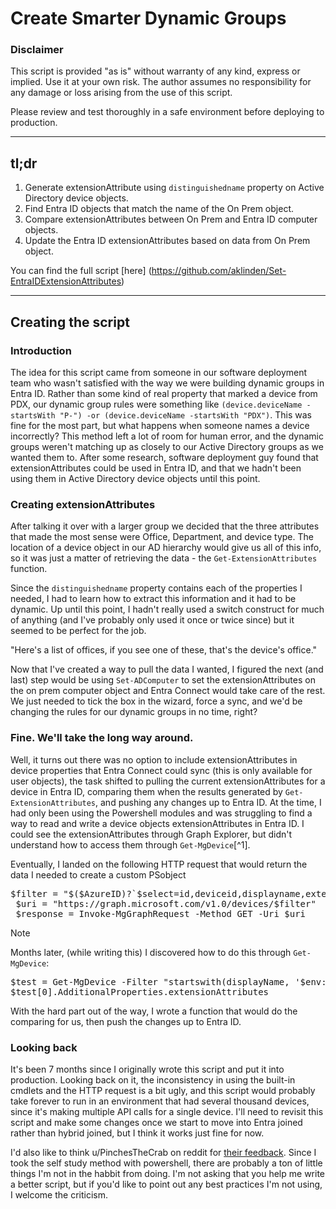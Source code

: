 # Create Smarter Dynamic Groups

### Disclaimer

This script is provided "as is" without warranty of any kind, express or implied. Use it at your own risk. The author assumes no responsibility for any damage or loss arising from the use of this script.

Please review and test thoroughly in a safe environment before deploying to production.

---

## tl;dr

1. Generate extensionAttribute using `distinguishedname` property on Active Directory device objects.
2. Find Entra ID objects that match the name of the On Prem object.
3. Compare extensionAttributes between On Prem and Entra ID computer objects. 
4. Update the Entra ID extensionAttributes based on data from On Prem object. 

You can find the full script [here] (https://github.com/aklinden/Set-EntraIDExtensionAttributes)

---

## Creating the script

### Introduction

The idea for this script came from someone in our software deployment team who wasn't satisfied with the way we were building dynamic groups in Entra ID. Rather than some kind of real property that marked a device from PDX, our dynamic group rules were something like `(device.deviceName -startsWith "P-") -or (device.deviceName -startsWith "PDX")`. This was fine for the most part, but what happens when someone names a device incorrectly? This method left a lot of room for human error, and the dynamic groups weren't matching up as closely to our Active Directory groups as we wanted them to. After some research, software deployment guy found that extensionAttributes could be used in Entra ID, and that we hadn't been using them in Active Directory device objects until this point.  

### Creating extensionAttributes

 After talking it over with a larger group we decided that the three attributes that made the most sense were Office, Department, and device type. The location of a device object in our AD hierarchy would give us all of this info, so it was just a matter of retrieving the data - the `Get-ExtensionAttributes` function.  

 Since the `distinguishedname` property contains each of the properties I needed, I had to learn how to extract this information and it had to be dynamic. Up until this point, I hadn't really used a switch construct for much of anything (and I've probably only used it once or twice since) but it seemed to be perfect for the job.  
 
 "Here's a list of offices, if you see one of these, that's the device's office."  

 Now that I've created a way to pull the data I wanted, I figured the next (and last) step would be using `Set-ADComputer` to set the extensionAttributes on the on prem computer object and Entra Connect would take care of the rest. We just needed to tick the box in the wizard, force a sync, and we'd be changing the rules for our dynamic groups in no time, right?  

### Fine. We'll take the long way around.  

 Well, it turns out there was no option to include extensionAttributes in device properties that Entra Connect could sync (this is only available for user objects), the task shifted to pulling the current extensionAttributes for a device in Entra ID, comparing them when the results generated by `Get-ExtensionAttributes`, and pushing any changes up to Entra ID. At the time, I had only been using the Powershell modules and was struggling to find a way to read and write a device objects extensionAttributes in Entra ID. I could see the extensionAttributes through Graph Explorer, but didn't understand how to access them through `Get-MgDevice`[^1].

 Eventually, I landed on the following HTTP request that would return the data I needed to create a custom PSobject 

 <pre>$filter = "$($AzureID)?`$select=id,deviceid,displayname,extensionAttributes,trustType" 
 $uri = "https://graph.microsoft.com/v1.0/devices/$filter" 
 $response = Invoke-MgGraphRequest -Method GET -Uri $uri</pre>

  >[!NOTE]
  >Months later, (while writing this) I discovered how to do this through `Get-MgDevice`:
  ><pre>$test = Get-MgDevice -Filter "startswith(displayName, '$env:COMPUTERNAME')" -ConsistencyLevel eventual
  >$test[0].AdditionalProperties.extensionAttributes</pre>

  With the hard part out of the way, I wrote a function that would do the comparing for us, then push the changes up to Entra ID.   

### Looking back  

  It's been 7 months since I originally wrote this script and put it into production. Looking back on it, the inconsistency in using the built-in cmdlets and the HTTP request is a bit ugly, and this script would probably take forever to run in an environment that had several thousand devices, since it's making multiple API calls for a single device. I'll need to revisit this script and make some changes once we start to move into Entra joined rather than hybrid joined, but I think it works just fine for now.  

  I'd also like to think u/PinchesTheCrab on reddit for [their feedback](https://www.reddit.com/r/PowerShell/comments/1h1hb1w/comment/lzc3a3o/?utm_source=share&utm_medium=web3x&utm_name=web3xcss&utm_term=1&utm_content=share_button). Since I took the self study method with powershell, there are probably a ton of little things I'm not in the habbit from doing. I'm not asking that you help me write a better script, but if you'd like to point out any best practices I'm not using, I welcome the criticism. 